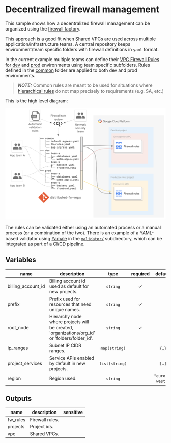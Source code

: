 # Decentralized firewall management

This sample shows how a decentralized firewall management can be organized using the [firewall factory](../../factories/firewall-vpc-rules/).

This approach is a good fit when Shared VPCs are used across multiple application/infrastructure teams. A central repository keeps environment/team 
specific folders with firewall definitions in `yaml` format. 

In the current example multiple teams can define their [VPC Firewall Rules](https://cloud.google.com/vpc/docs/firewalls) 
for [dev](./firewall/dev) and [prod](./firewall/prod) environments using team specific subfolders. Rules defined in the 
[common](./firewall/common) folder are applied to both dev and prod environments.

> **_NOTE:_**  Common rules are meant to be used for situations where [hierarchical rules](https://cloud.google.com/vpc/docs/firewall-policies) 
do not map precisely to requirements (e.g. SA, etc.) 

This is the high level diagram:

![High-level diagram](diagram.png "High-level diagram")

The rules can be validated either using an automated process or a manual process (or a combination of 
the two). There is an example of a YAML-based validator using [Yamale](https://github.com/23andMe/Yamale) 
in  the [`validator/`](validator/) subdirectory, which can be integrated as part of a CI/CD pipeline.


<!-- BEGIN TFDOC -->

## Variables

| name | description | type | required | default |
|---|---|:---:|:---:|:---:|
| billing_account_id | Billing account id used as default for new projects. | <code>string</code> | ✓ |  |
| prefix | Prefix used for resources that need unique names. | <code>string</code> | ✓ |  |
| root_node | Hierarchy node where projects will be created, 'organizations/org_id' or 'folders/folder_id'. | <code>string</code> | ✓ |  |
| ip_ranges | Subnet IP CIDR ranges. | <code>map&#40;string&#41;</code> |  | <code title="&#123;&#10;  prod &#61; &#34;10.0.16.0&#47;24&#34;&#10;  dev  &#61; &#34;10.0.32.0&#47;24&#34;&#10;&#125;">&#123;&#8230;&#125;</code> |
| project_services | Service APIs enabled by default in new projects. | <code>list&#40;string&#41;</code> |  | <code title="&#91;&#10;  &#34;container.googleapis.com&#34;,&#10;  &#34;dns.googleapis.com&#34;,&#10;  &#34;stackdriver.googleapis.com&#34;,&#10;&#93;">&#91;&#8230;&#93;</code> |
| region | Region used. | <code>string</code> |  | <code>&#34;europe-west1&#34;</code> |

## Outputs

| name | description | sensitive |
|---|---|:---:|
| fw_rules | Firewall rules. |  |
| projects | Project ids. |  |
| vpc | Shared VPCs. |  |

<!-- END TFDOC -->

